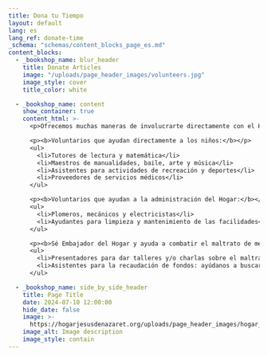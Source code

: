 ```yaml
---
title: Dona tu Tiempo
layout: default
lang: es
lang_ref: donate-time
_schema: "schemas/content_blocks_page_es.md"
content_blocks:
  - _bookshop_name: blur_header
    title: Donate Articles
    image: "/uploads/page_header_images/volunteers.jpg"
    image_style: cover
    title_color: white

  - _bookshop_name: content
    show_container: true
    content_html: >-
      <p>Ofrecemos muchas maneras de involucrarte directamente con el Hogar  y ver los frutos de tu trabajo y dedicación. Te exhortamos a que te unas al grupo de voluntarios que apoyan al Hogar, y pongas tus habilidades a trabajar para dar un mejor futuro a los niños. Puedes dedicar el tiempo que quieras, cuando puedas. ¡Verás que recibirás muchas bendiciones y gran satisfacción!</p>

      <p><b>Voluntarios que ayudan directamente a los niños:</b></p>
      <ul>
        <li>Tutores de lectura y matemática</li>
        <li>Maestros de manualidades, baile, arte y música</li>
        <li>Asistentes para actividades de recreación y deportes</li>
        <li>Proveedores de servicios médicos</li>
      </ul>

      <p><b>Voluntarios que ayudan a la administración del Hogar:</b></p>
      <ul>
        <li>Plomeros, mecánicos y electricistas</li>
        <li>Ayudantes para limpieza y mantenimiento de las facilidades</li>
      </ul>

      <p><b>Sé Embajador del Hogar y ayuda a combatir el maltrato de menores:</b></p>
      <ul>
        <li>Presentadores para dar talleres y/o charlas sobre el maltrato de menores y estrategias de detección y prevención (entrenamiento y materiales son proporcionados por el Hogar).</li>
        <li>Asistentes para la recaudación de fondos: ayúdanos a buscar auspiciadores para nuestros eventos y gastos operativos (entrenamiento y materiales son proporcionados por el Hogar).</li>
      </ul>

  - _bookshop_name: side_by_side_header
    title: Page Title
    date: 2024-07-10 12:00:00
    hide_date: false
    image: >-
      https://hogarjesusdenazaret.org/uploads/page_header_images/hogar_playground.jpg
    image_alt: Image description
    image_style: contain
---
```

